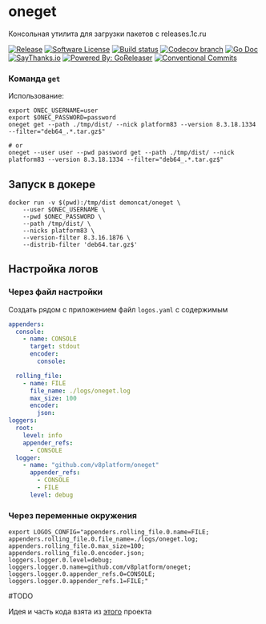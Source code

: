 # oneget
Консольная утилита для загрузки пакетов с releases.1c.ru


[![Release](https://img.shields.io/github/release/v8platform/oneget.svg?style=for-the-badge)](https://github.com/v8platform/oneget/releases/latest)
[![Software License](https://img.shields.io/badge/license-MIT-brightgreen.svg?style=for-the-badge)](/LICENSE.md)
[![Build status](https://img.shields.io/github/workflow/status/v8platform/oneget/goreleaser?style=for-the-badge)](https://github.com/v8platform/oneget/actions?workflow=goreleaser)
[![Codecov branch](https://img.shields.io/codecov/c/github/v8platform/oneget/master.svg?style=for-the-badge)](https://codecov.io/gh/v8platform/oneget)
[![Go Doc](https://img.shields.io/badge/godoc-reference-blue.svg?style=for-the-badge)](http://godoc.org/github.com/v8platform/oneget)
[![SayThanks.io](https://img.shields.io/badge/SayThanks.io-%E2%98%BC-1EAEDB.svg?style=for-the-badge)](https://saythanks.io/to/khorevaa)
[![Powered By: GoReleaser](https://img.shields.io/badge/powered%20by-goreleaser-green.svg?style=for-the-badge)](https://github.com/goreleaser)
[![Conventional Commits](https://img.shields.io/badge/Conventional%20Commits-1.0.0-yellow.svg?style=for-the-badge)](https://conventionalcommits.org)

### Команда `get`

Использование:

```shell
export ONEC_USERNAME=user
export $ONEC_PASSWORD=password
oneget get --path ./tmp/dist/ --nick platform83 --version 8.3.18.1334 --filter="deb64_.*.tar.gz$"

# or
oneget --user user --pwd password get --path ./tmp/dist/ --nick platform83 --version 8.3.18.1334 --filter="deb64_.*.tar.gz$"

```


## Запуск в докере

```shell
docker run -v $(pwd):/tmp/dist demoncat/oneget \
    --user $ONEC_USERNAME \
    --pwd $ONEC_PASSWORD \
    --path /tmp/dist/ \
    --nicks platform83 \
    --version-filter 8.3.16.1876 \
    --distrib-filter 'deb64.tar.gz$'
```

## Настройка логов

### Через файл настройки
Создать рядом с приложением файл `logos.yaml` с содержимым

```yaml
appenders:
  console:
    - name: CONSOLE
      target: stdout
      encoder:
        console:

  rolling_file:
    - name: FILE
      file_name: ./logs/oneget.log
      max_size: 100
      encoder:
        json:
loggers:
  root:
    level: info
    appender_refs:
      - CONSOLE
  logger:
    - name: "github.com/v8platform/oneget"
      appender_refs:
        - CONSOLE
        - FILE
      level: debug     

```

### Через переменные окружения
```shell
export LOGOS_CONFIG="appenders.rolling_file.0.name=FILE;
appenders.rolling_file.0.file_name=./logs/oneget.log;
appenders.rolling_file.0.max_size=100;
appenders.rolling_file.0.encoder.json;
loggers.logger.0.level=debug;
loggers.logger.0.name=github.com/v8platform/oneget;
loggers.logger.0.appender_refs.0=CONSOLE;
loggers.logger.0.appender_refs.1=FILE;"
```
#TODO

Идея и часть кода взята из [этого](https://github.com/korableg/Downloader1C) проекта 